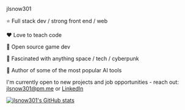 jlsnow301

:star: Full stack dev / strong front end / web

:heart: Love to teach code

:rocket: Open source game dev

:milky_way: Fascinated with anything space / tech / cyberpunk

:stars: Author of some of the most popular AI tools

I'm currently open to new projects and job opportunities - reach out: jlsnow301@pm.me or [LinkedIn](https://www.linkedin.com/in/jlsnow301)

[![jlsnow301's GitHub stats](https://github-readme-stats.vercel.app/api?username=jlsnow301)](https://github.com/anuraghazra/github-readme-stats)
